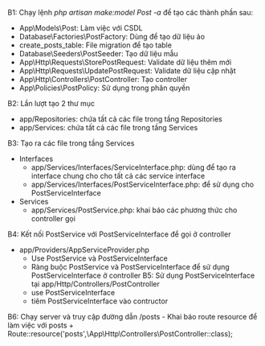 B1: Chạy lệnh *php artisan make:model Post -a* để tạo các thành phần sau:
- App\Models\Post: Làm việc với CSDL
- Database\Factories\PostFactory: Dùng để tạo dữ liệu ảo
- create_posts_table: File migration để tạo table
- Database\Seeders\PostSeeder: Tạo dữ liệu mẫu
- App\Http\Requests\StorePostRequest: Validate dữ liệu thêm mới
- App\Http\Requests\UpdatePostRequest: Validate dữ liệu cập nhật
- App\Http\Controllers\PostController: Tạo controller
- App\Policies\PostPolicy: Sử dụng trong phân quyền

B2: Lần lượt tạo 2 thư mục 
- app/Repositories: chứa tất cả các file trong tầng Repositories
- app/Services: chứa tất cả các file trong tầng Services

B3: Tạo ra các file trong tầng Services
- Interfaces
    + app/Services/Interfaces/ServiceInterface.php: dùng để tạo ra interface chung cho cho tất cả các service interface
    + app/Services/Interfaces/PostServiceInterface.php: để sử dụng cho PostServiceInterface
- Services
    + app/Services/PostService.php: khai báo các phương thức cho controller gọi

B4: Kết nối PostService với PostServiceInterface để gọi ở controller
- app/Providers/AppServiceProvider.php
    + Use PostService và PostServiceInterface
    + Ràng buộc PostService và PostServiceInterface để sử dụng PostServiceInterface ở controller
B5: Sử dụng PostServiceInterface tại app/Http/Controllers/PostController
    + use PostServiceInterface
    + tiêm PostServiceInterface vào contructor

B6: Chạy server và truy cập đường dẫn /posts
    - Khai báo route resource để làm việc với posts
        + Route::resource('posts',\App\Http\Controllers\PostController::class);